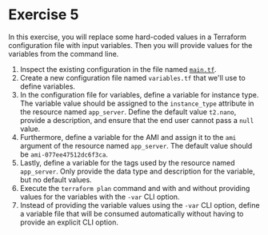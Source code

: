 # Exercise 5

In this exercise, you will replace some hard-coded values in a Terraform configuration file with input variables. Then you will provide values for the variables from the command line.

1. Inspect the existing configuration in the file named [`main.tf`](./main.tf).
2. Create a new configuration file named `variables.tf` that we'll use to define variables.
3. In the configuration file for variables, define a variable for instance type. The variable value should be assigned to the `instance_type` attribute in the resource named `app_server`. Define the default value `t2.nano`, provide a description, and ensure that the end user cannot pass a `null` value.
4. Furthermore, define a variable for the AMI and assign it to the `ami` argument of the resource named `app_server`. The default value should be `ami-077ee47512dc6f3ca`.
5. Lastly, define a variable for the tags used by the resource named `app_server`. Only provide the data type and description for the variable, but no default values.
6. Execute the `terraform plan` command and with and without providing values for the variables with the `-var` CLI option.
7. Instead of providing the variable values using the `-var` CLI option, define a variable file that will be consumed automatically without having to provide an explicit CLI option.